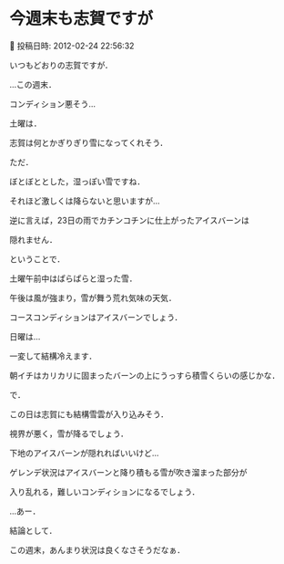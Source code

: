 # 今週末も志賀ですが

📅 投稿日時: 2012-02-24 22:56:32

いつもどおりの志賀ですが．





…この週末．


コンディション悪そう…





土曜は．


志賀は何とかぎりぎり雪になってくれそう．


ただ．


ぼとぼととした，湿っぽい雪ですね．


それほど激しくは降らないと思いますが…


逆に言えば，23日の雨でカチンコチンに仕上がったアイスバーンは


隠れません．





ということで．


土曜午前中はぱらぱらと湿った雪．


午後は風が強まり，雪が舞う荒れ気味の天気．


コースコンディションはアイスバーンでしょう．





日曜は…


一変して結構冷えます．


朝イチはカリカリに固まったバーンの上にうっすら積雪くらいの感じかな．


で．


この日は志賀にも結構雪雲が入り込みそう．


視界が悪く，雪が降るでしょう．


下地のアイスバーンが隠れればいいけど…


ゲレンデ状況はアイスバーンと降り積もる雪が吹き溜まった部分が


入り乱れる，難しいコンディションになるでしょう．





…あー．


結論として．


この週末，あんまり状況は良くなさそうだなぁ．
